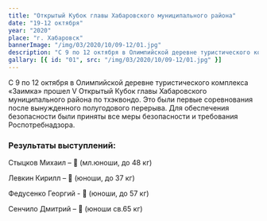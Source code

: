 ```yaml
---
title: "Открытый Кубок главы Хабаровского муниципального района"
date: "19-12 октября"
year: "2020"
place: "г. Хабаровск"
bannerImage: "/img/03/2020/10/09-12/01.jpg"
description: "С 9 по 12 октября в Олимпийской деревне туристического комплекса «Заимка» прошел V Открытый Кубок главы Хабаровского муниципального района по тхэквондо. Это были первые соревнования после вынужденного полугодового перерыва. Для обеспечения безопасности были приняты все меры безопасности и требования Роспотребнадзора. Результаты соревнований: Стыцков Михаил – 2 место, мл.юноши до 48 кг, Левкин Кирилл – 3 место, кадеты до 37 кг, Федусенко Георгий - 1 место, кадеты до 57 кг, Сенчило Дмитрий – 3 место, кадеты св.65 кг"
gallary: [{ id: "01", src: "/img/03/2020/10/09-12/01.jpg" }]
---
```


С 9 по 12 октября в Олимпийской деревне туристического комплекса «Заимка» прошел V Открытый Кубок главы Хабаровского муниципального района по тхэквондо. Это были первые соревнования после вынужденного полугодового перерыва. Для обеспечения безопасности были приняты все меры безопасности и требования Роспотребнадзора.

### Результаты выступлений:

Стыцков Михаил – 🥈 (мл.юноши, до 48 кг)

Левкин Кирилл – 🥉 (юноши, до 37 кг)

Федусенко Георгий - 🥇 (юноши, до 57 кг)

Сенчило Дмитрий – 🥉 (юноши св.65 кг)

